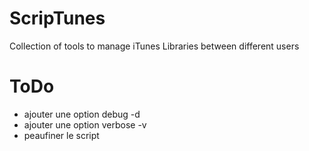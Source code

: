 ScripTunes
==========

Collection of tools to manage iTunes Libraries between different users

ToDo
====

- ajouter une option debug -d
- ajouter une option verbose -v
- peaufiner le script
